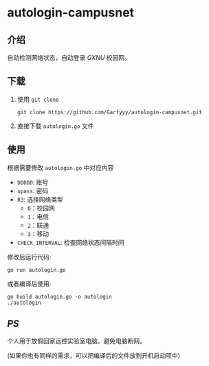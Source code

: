 # autologin-campusnet

## 介绍

自动检测网络状态，自动登录 $GXNU$ 校园网。

## 下载

1. 使用 `git clone`

    ```shell
    git clone https://github.com/Garfyyy/autologin-campusnet.git
    ```

2. 直接下载 `autologin.go` 文件

## 使用

根据需要修改 `autologin.go` 中对应内容

- `DDDDD`: 账号
- `upass`: 密码
- `R3`: 选择网络类型
  - `0`：校园网
  - `1`：电信
  - `2`：联通
  - `3`：移动
- `CHECK_INTERVAL`: 检查网络状态间隔时间

修改后运行代码:

```shell
go run autologin.go
```

或者编译后使用:

```shell
go build autologin.go -o autologin
./autologin
```

## *PS*

个人用于放假回家远控实验室电脑，避免电脑断网。

(如果你也有同样的需求，可以把编译后的文件放到开机启动项中)
